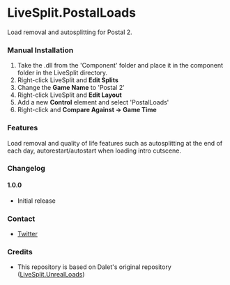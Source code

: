 # LiveSplit.PostalLoads
Load removal and autosplitting for Postal 2.

### Manual Installation
1. Take the .dll from the 'Component' folder and place it in the component folder in the LiveSplit directory.
2. Right-click LiveSplit and **Edit Splits**
3. Change the **Game Name** to 'Postal 2'
4. Right-click LiveSplit and **Edit Layout**
5. Add a new **Control** element and select 'PostalLoads'
6. Right-click and **Compare Against -> Game Time**

### Features
Load removal and quality of life features such as autosplitting at the end of each day, autorestart/autostart when loading intro cutscene.

### Changelog
#### 1.0.0
- Initial release

### Contact
* [Twitter](https://twitter.com/MrTheIntercom)

### Credits
- This repository is based on Dalet's original repository (<a href="https://github.com/Dalet/LiveSplit.UnrealLoads">LiveSplit.UnrealLoads</a>)
